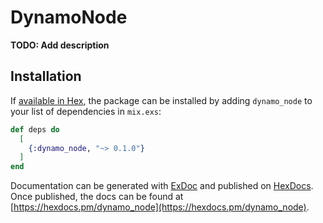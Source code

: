 # DynamoNode

**TODO: Add description**

## Installation

If [available in Hex](https://hex.pm/docs/publish), the package can be installed
by adding `dynamo_node` to your list of dependencies in `mix.exs`:

```elixir
def deps do
  [
    {:dynamo_node, "~> 0.1.0"}
  ]
end
```

Documentation can be generated with [ExDoc](https://github.com/elixir-lang/ex_doc)
and published on [HexDocs](https://hexdocs.pm). Once published, the docs can
be found at [https://hexdocs.pm/dynamo_node](https://hexdocs.pm/dynamo_node).

